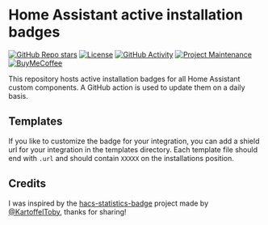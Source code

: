 # Home Assistant active installation badges

[![GitHub Repo stars][stars-shield]][stars]
[![License][license-shield]](LICENSE)
[![GitHub Activity][commits-shield]][commits]
[![Project Maintenance][maintenance-shield]][maintainer]
[![BuyMeCoffee][buymecoffeebadge]][buymecoffee]

This repository hosts active installation badges for all Home Assistant custom components. A GitHub action is used to update them on a daily basis.

## Templates

If you like to customize the badge for your integration, you can add a shield url for your integration in the templates directory. Each template file should end with `.url` and should contain `XXXXX` on the installations position.

## Credits

I was inspired by the [hacs-statistics-badge](https://github.com/KartoffelToby/hacs-statistics-badge) project made by [@KartoffelToby](https://github.com/KartoffelToby), thanks for sharing!

[buymecoffee]: https://www.buymeacoffee.com/golles
[buymecoffeebadge]: https://img.shields.io/badge/buy%20me%20a%20coffee-donate-yellow.svg?style=for-the-badge
[commits-shield]: https://img.shields.io/github/commit-activity/y/golles/ha-active-installation-badges.svg?style=for-the-badge
[commits]: https://github.com/golles/ha-active-installation-badges/commits/main
[license-shield]: https://img.shields.io/github/license/golles/ha-active-installation-badges.svg?style=for-the-badge
[maintainer]: https://github.com/golles
[maintenance-shield]: https://img.shields.io/badge/maintainer-golles-blue.svg?style=for-the-badge
[stars-shield]: https://img.shields.io/github/stars/golles/ha-active-installation-badges?style=for-the-badge
[stars]: https://github.com/golles/ha-active-installation-badges/stargazers
